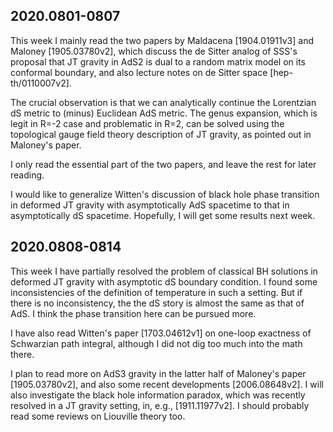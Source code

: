 ## 2020.0801-0807

This week I mainly read the two papers by Maldacena [1904.01911v3] and Maloney [1905.03780v2], which discuss the de Sitter analog of SSS's proposal that JT gravity in AdS2 is dual to a random matrix model on its conformal boundary, and also lecture notes on de Sitter space [hep-th/0110007v2].

The crucial observation is that we can analytically continue the Lorentzian dS metric to (minus) Euclidean AdS metric. The genus
expansion, which is legit in R=-2 case and problematic in R=2, can be solved using the topological gauge field theory description of JT gravity, as pointed out in Maloney's paper.

I only read the essential part of the two papers, and leave the rest for later reading.

I would like to generalize Witten's discussion of black hole phase transition in deformed JT gravity with asymptotically AdS spacetime to that in asymptotically dS spacetime. Hopefully, I will get some results next week.



## 2020.0808-0814

This week I have partially resolved the problem of classical BH solutions in deformed JT gravity with asymptotic dS boundary condition. I found some inconsistencies of the definition of temperature in such a setting. But if there is no inconsistency, the the dS story is almost the same as that of AdS. I think the phase transition here can be pursued more.

I have also read Witten's paper [1703.04612v1] on one-loop exactness of Schwarzian path integral, although I did not dig too much into the math there.

I plan to read more on AdS3 gravity in the latter half of Maloney's paper [1905.03780v2], and also some recent developments [2006.08648v2]. I will also investigate the black hole information paradox, which was recently resolved in a JT gravity setting, in, e.g., [1911.11977v2]. I should probably read some reviews on Liouville theory too.